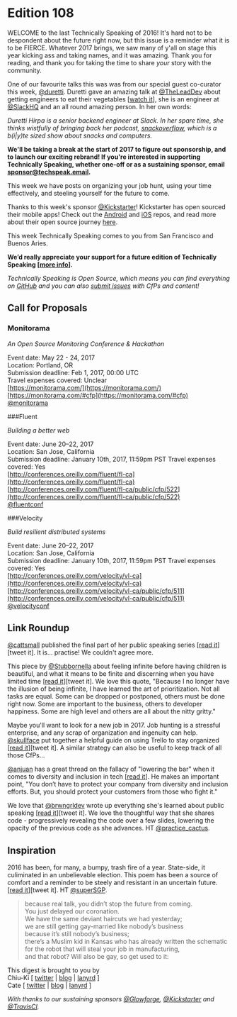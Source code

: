 # Edition 108

WELCOME to the last Technically Speaking of 2016! It's hard not to be despondent about the future right now, but this issue is a reminder what it is to be FIERCE. Whatever 2017 brings, we saw many of y'all on stage this year kicking ass and taking names, and it was amazing. Thank you for reading, and thank you for taking the time to share *your* story with the community.

One of our favourite talks this was was from our special guest co-curator this week, [@duretti](http://twitter.com/duretti). Duretti gave an amazing talk at [@TheLeadDev](http://twitter.com/theleaddev) about getting engineers to eat their vegetables [[watch it](https://vimeo.com/172711355)], she is an engineer at [@SlackHQ](http://twitter.com/slackhq) and an all round amazing person. In her own words:

_Duretti Hirpa is a senior backend engineer at Slack. In her spare time, she thinks wistfully of bringing back her podcast, [snackoverflow](http://snackoverflow.fm/), which is a b(i|y)te sized show about snacks and computers._

**We'll be taking a break at the start of 2017 to figure out sponsorship, and to launch our exciting rebrand! If you're interested in supporting Technically Speaking, whether one-off or as a sustaining sponsor, email [sponsor@techspeak.email](mailto:sponsor@techspeak.email).**

This week we have posts on organizing your job hunt, using your time effectively, and steeling yourself for the future to come.

Thanks to this week's sponsor [@Kickstarter](http://twitter.com/kickstarter)! Kickstarter has open sourced their mobile apps! Check out the [Android](https://github.com/kickstarter/android-oss) and [iOS](https://github.com/kickstarter/ios-oss) repos, and read more about their open source journey
[here](https://kickstarter.engineering/open-sourcing-our-android-and-ios-apps-6891be909fcd#.f0nj9tob2).

This week Technically Speaking comes to you from San Francisco and Buenos Aries.

**We’d really appreciate your support for a future edition of Technically Speaking [[more info](http://www.techspeak.email/sponsorship/)].**  

*Technically Speaking is Open Source, which means you can find everything on [GitHub](https://github.com/catehstn/technically-speaking/) and you can also [submit issues](https://github.com/catehstn/technically-speaking/issues/new) with CfPs and content!*  

## Call for Proposals

### Monitorama

_An Open Source Monitoring Conference & Hackathon_

Event date: May 22 - 24, 2017  
Location: Portland, OR  
Submission deadline: Feb 1, 2017, 00:00 UTC  
Travel expenses covered: Unclear  
[https://monitorama.com/](https://monitorama.com/)  
[https://monitorama.com/#cfp](https://monitorama.com/#cfp)  
[@monitorama](https://twitter.com/monitorama)

###Fluent

_Building a better web_

Event date: June 20–22, 2017  
Location: San Jose, California    
Submission deadline: January 10th, 2017, 11:59pm PST
Travel expenses covered: Yes  
[http://conferences.oreilly.com/fluent/fl-ca](http://conferences.oreilly.com/fluent/fl-ca)  
[http://conferences.oreilly.com/fluent/fl-ca/public/cfp/522](http://conferences.oreilly.com/fluent/fl-ca/public/cfp/522)  
[@fluentconf](https://twitter.com/fluentconf)

###Velocity

_Build resilient distributed systems_

Event date: June 20–22, 2017  
Location: San Jose, California  
Submission deadline: January 10th, 2017, 11:59pm PST
Travel expenses covered: Yes  
[http://conferences.oreilly.com/velocity/vl-ca](http://conferences.oreilly.com/velocity/vl-ca)  
[http://conferences.oreilly.com/velocity/vl-ca/public/cfp/511](http://conferences.oreilly.com/velocity/vl-ca/public/cfp/511)  
[@velocityconf](https://twitter.com/velocityconf)

## Link Roundup

[@cattsmall](http://twitter.com/cattsmall) published the final part of her public speaking series [[read it](http://cattsmall.com/advice/2016/12/19/become-public-speaker-10.html)][tweet it]. It is... practise! We couldn't agree more.

This piece by [@Stubbornella](http://twitter.com/Stubbornella) about feeling infinite before having children is beautiful, and what it means to be finite and discerning when you have limited time [[read it](https://medium.com/@stubbornella/product-management-being-finite-d444e762b8c8)][tweet it]. We love this quote, "Because I no longer have the illusion of being infinite, I have learned the art of prioritization. Not all tasks are equal. Some can be dropped or postponed, others must be done right now. Some are important to the business, others to developer happiness. Some are high level and others are all about the nitty gritty."

Maybe you'll want to look for a new job in 2017. Job hunting is a stressful enterprise, and any scrap of organization and ingenuity can help. [@skullface](http://twitter.com/skullface) put together a helpful guide on using Trello to stay organized [[read it](http://jessicapaoli.com/2016/organize-your-job-hunt-to-avoid-overwhelm-with-trello)][tweet it]. A similar strategy can also be useful to keep track of all those CfPs...

[@anjuan](http://twitter.com/anjuan) has a great thread on the fallacy of "lowering the bar" when it comes to diversity and inclusion in tech [[read it](https://twitter.com/anjuan/status/808420142778646528)]. He makes an important point, "You don’t have to protect your company from diversity and inclusion efforts. But, you should protect your customers from those who fight it."

We love that [@brwngrldev](http://twitter.com/brwngrldev) wrote up everything she's learned about public speaking [[read it](http://www.adavis.info/2016/12/conference-speaking-one-year-later.html)][tweet it]. We love the thoughtful way that she shares code - progressively revealing the code over a few slides, lowering the opacity of the previous code as she advances. HT [@practice_cactus](http://twitter.com/practice_cactus).

## Inspiration

2016 has been, for many, a bumpy, trash fire of a year. State-side, it culiminated in an unbelievable election. This poem has been a source of comfort and a reminder to be steely and resistant in an uncertain future. [[read it](http://ecc-poetry.tumblr.com/post/153369153630/revenge)][tweet it]. HT [@superSGP](https://twitter.com/superSGP/status/803241659739742208). 

>because real talk, you didn’t stop the future from coming.  
>You just delayed our coronation.  
>We have the same deviant haircuts we had yesterday;  
>we are still getting gay-married like nobody’s business  
>because it’s still nobody’s business;  
>there’s a Muslim kid in Kansas who has already written the schematic  
>for the robot that will steal your job in manufacturing,   
>and that robot? Will also be gay, so get used to it: 


This digest is brought to you by  
Chiu-Ki [ [twitter](https://twitter.com/chiuki) | [blog](http://blog.sqisland.com/) | [lanyrd](http://lanyrd.com/profile/chiuki/) ]  
Cate [ [twitter](https://twitter.com/catehstn) | [blog](http://www.cate.blog/) | [lanyrd](http://lanyrd.com/profile/catehstn/) ]

*With thanks to our sustaining sponsors [@Glowforge](http://twitter.com/glowforge), [@Kickstarter](http://twitter.com/kickstarter) and [@TravisCI](http://twitter.com/travisci).*

